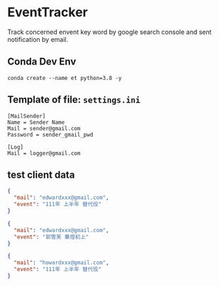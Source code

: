 # EventTracker
Track concerned envent key word by google search console and sent notification by email.

## Conda Dev Env
```
conda create --name et python=3.8 -y
```

## Template of file: `settings.ini`
```
[MailSender]
Name = Sender Name
Mail = sender@gmail.com
Password = sender_gmail_pwd

[Log]
Mail = logger@gmail.com
```

## test client data
```json
{
  "mail": "edwardxxx@gmail.com",
  "event": "111年 上半年 替代役"
}
```

```json
{
  "mail": "edwardxxx@gmail.com",
  "event": "郭雪芙 華燈初上"
}
```

```json
{
  "mail": "howardxxx@gmail.com",
  "event": "111年 上半年 替代役"
}
```